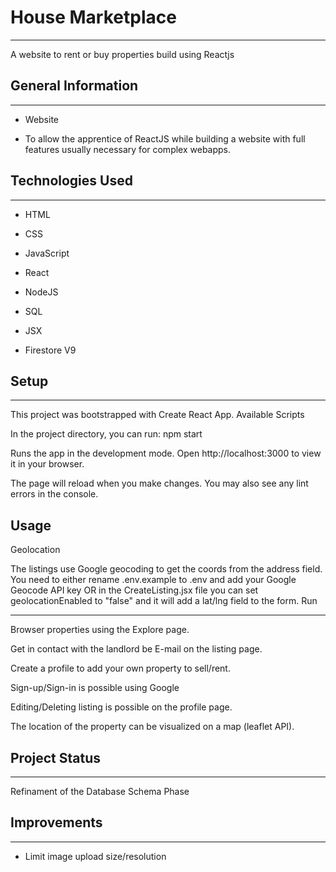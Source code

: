 <h1>House Marketplace</h1>
<hr><p>A website to rent or buy properties build using Reactjs</p><h2>General Information</h2>
<hr><ul>
<li>Website</li>
</ul><ul>
<li>To allow the apprentice of ReactJS while building a website with full features usually necessary for complex webapps.</li>
</ul><h2>Technologies Used</h2>
<hr><ul>
<li>HTML</li>
</ul><ul>
<li>CSS</li>
</ul><ul>
<li>JavaScript</li>
</ul><ul>
<li>React</li>
</ul><ul>
<li>NodeJS</li>
</ul><ul>
<li>SQL</li>
</ul><ul>
<li>JSX</li>
</ul><ul>
<li>Firestore V9</li>
</ul><h2>Setup</h2>
<hr><p>This project was bootstrapped with Create React App.
Available Scripts</p>
<p>In the project directory, you can run:
npm start</p>
<p>Runs the app in the development mode.
Open http://localhost:3000 to view it in your browser.</p>
<p>The page will reload when you make changes.
You may also see any lint errors in the console.</p><h2>Usage</h2>
Geolocation

The listings use Google geocoding to get the coords from the address field. You need to either rename .env.example to .env and add your Google Geocode API key OR in the CreateListing.jsx file you can set geolocationEnabled to "false" and it will add a lat/lng field to the form.
Run

<hr><p>Browser properties using the Explore page.</p>
<p>Get in contact with the landlord be E-mail on the listing page.</p>
<p>Create a profile to add your own property to sell/rent.</p>
<p>Sign-up/Sign-in is possible using Google</p>
<p>Editing/Deleting listing is possible on the profile page.</p>
<p>The location of the property can be visualized on a map (leaflet API).</p><h2>Project Status</h2>
<hr><p>Refinament of the Database Schema Phase</p><h2>Improvements</h2>
<hr><ul>
<li>Limit image upload size/resolution</li>
</ul>
